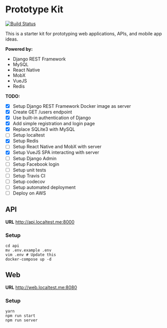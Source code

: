 # Prototype Kit

[![Build Status](https://travis-ci.org/tedmdelacruz/prototype-kit.svg?branch=master)](https://travis-ci.org/tedmdelacruz/prototype-kit)

This is a starter kit for prototyping web applications, APIs, and mobile app ideas.

**Powered by:** 
* Django REST Framework
* MySQL
* React Native
* MobX
* VueJS
* Redis

**TODO:**
- [x] Setup Django REST Framework Docker image as server
- [x] Create GET /users endpoint
- [x] Use built-in authentication of Django
- [x] Add simple registration and login page
- [x] Replace SQLite3 with MySQL
- [ ] Setup localtest
- [x] Setup Redis
- [ ] Setup React Native and MobX with server
- [x] Setup VueJS SPA interacting with server
- [ ] Setup Django Admin
- [ ] Setup Facebook login
- [ ] Setup unit tests
- [ ] Setup Travis CI
- [ ] Setup codecov
- [ ] Setup automated deployment
- [ ] Deploy on AWS

## API
**URL** http://api.localtest.me:8000

### Setup

```
cd api
mv .env.example .env
vim .env # Update this
docker-compose up -d 
```

## Web
**URL** http://web.localtest.me:8080

### Setup

```
yarn
npm run start
npm run server
```
